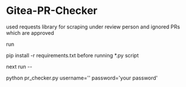 # Gitea-PR-Checker
used requests library for scraping under review person and ignored PRs which are approved


run

pip install -r requirements.txt before running *.py script

next run --

python pr_checker.py username='<your username>' password='your password'
